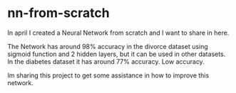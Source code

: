 # nn-from-scratch
In april I created a Neural Network from scratch and I want to share in here.

The Network has around 98% accuracy in the divorce dataset using sigmoid function and 2 hidden layers, but it can be used in other datasets.
In the diabetes dataset it has around 77% accuracy. Low accuracy.

Im sharing this project to get some assistance in how to improve this network.
